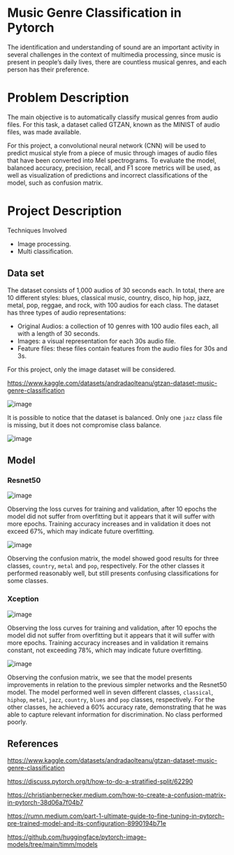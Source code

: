 # Music Genre Classification in Pytorch
The identification and understanding of sound are an important activity in  several challenges in the context of multimedia processing, since music is present in  people’s daily lives, there are countless musical genres, and each person has their  preference. 

# Problem Description
The main objective is to automatically classify musical genres from audio files. For this task, a dataset called GTZAN, known as the MINIST of audio files, was made available.

For this project, a convolutional neural network (CNN) will be used to predict musical style from a piece of music through images of audio files that have been converted into Mel spectrograms. To evaluate the model, balanced accuracy, precision, recall, and F1 score metrics will be used, as well as visualization of predictions and incorrect classifications of the model, such as confusion matrix.

# Project Description

Techniques Involved
- Image processing.
- Multi classification.

## Data set
The dataset consists of 1,000 audios of 30 seconds each. In total, there are 10 different styles: blues, classical music, country, disco, hip hop, jazz, metal, pop, reggae, and rock, with 100 audios for each class.
The dataset has three types of audio representations:
- Original Audios: a collection of 10 genres with 100 audio files each, all with a length of 30 seconds.
- Images: a visual representation for each 30s audio file.
- Feature files: these files contain features from the audio files for 30s and 3s.

For this project, only the image dataset will be considered.

https://www.kaggle.com/datasets/andradaolteanu/gtzan-dataset-music-genre-classification

![image](https://github.com/Debsat/--Music-Genre-Classification-in-Pytorch/assets/114963575/68178cd7-19c4-4b0b-873c-af3a27e704cb)

It is possible to notice that the dataset is balanced.
Only one `jazz` class file is missing, but it does not compromise class balance.

![image](https://github.com/Debsat/--Music-Genre-Classification-in-Pytorch/assets/114963575/dcaad424-c66e-448a-9488-828b0376d4c3)

## Model

### Resnet50

![image](https://github.com/Debsat/--Music-Genre-Classification-in-Pytorch/assets/114963575/5ebf4298-f579-4622-ba55-f9459f6cbe9b)

Observing the loss curves for training and validation, after 10 epochs the model did not suffer from overfitting but it appears that it will suffer with more epochs. Training accuracy increases and in validation it does not exceed 67%, which may indicate future overfitting.

![image](https://github.com/Debsat/--Music-Genre-Classification-in-Pytorch/assets/114963575/1d422ef8-ea58-41d4-9832-c389c97cd3d2)

Observing the confusion matrix, the model showed good results for three classes, `country`, `metal` and `pop`, respectively.
For the other classes it performed reasonably well, but still presents confusing classifications for some classes.

### Xception

![image](https://github.com/Debsat/--Music-Genre-Classification-in-Pytorch/assets/114963575/8a3897d6-83aa-4d30-b531-bd6a48a2665f)

Observing the loss curves for training and validation, after 10 epochs the model did not suffer from overfitting but it appears that it will suffer with more epochs. Training accuracy increases and in validation it remains constant, not exceeding 78%, which may indicate future overfitting.

![image](https://github.com/Debsat/--Music-Genre-Classification-in-Pytorch/assets/114963575/6d91f80a-b6c3-40eb-9150-3fec5580ab48)

Observing the confusion matrix, we see that the model presents improvements in relation to the previous simpler networks and the Resnet50 model. The model performed well in seven different classes, `classical`, `hiphop`, `metal`, `jazz`, `country`, `blues` and `pop` classes, respectively. For the other classes, he achieved a 60% accuracy rate, demonstrating that he was able to capture relevant information for discrimination. No class performed poorly.

## References

https://www.kaggle.com/datasets/andradaolteanu/gtzan-dataset-music-genre-classification

https://discuss.pytorch.org/t/how-to-do-a-stratified-split/62290

https://christianbernecker.medium.com/how-to-create-a-confusion-matrix-in-pytorch-38d06a7f04b7

https://rumn.medium.com/part-1-ultimate-guide-to-fine-tuning-in-pytorch-pre-trained-model-and-its-configuration-8990194b71e

https://github.com/huggingface/pytorch-image-models/tree/main/timm/models
